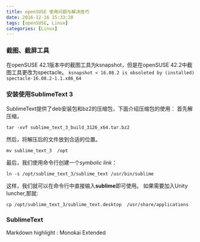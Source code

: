 ```yaml
---
title: openSUSE 使用问题与解决技巧
date: 2016-12-16 15:33:20
tags: [openSUSE, Linux]
categories: [Linux]
---
```


### 截图、截屏工具
在openSUSE 42.1版本中的截图工具为ksnapshot，但是在openSUSE 42.2中截图工具更改为spectacle。
`ksnapshot < 16.08.2 is obsoleted by (installed) spectacle-16.08.2-1.1.x86_64`

### 安装使用SublimeText 3
SublimeText提供了deb安装包和bz2的压缩包，下面介绍压缩包的使用：
首先解压缩，
```
tar -xvf sublime_text_3_build_3126_x64.tar.bz2
```
然后，将解压后的文件放到合适的位置。
```
mv sublime_text_3  /opt
```
最后，我们使用命令行创建一个*symbolic link*：
```
ln -s /opt/sublime_text_3/sublime_text /usr/bin/sublime
```
这样，我们就可以在命令行中直接输入**sublime**即可使用。
如果需要加入Unity luncher,那就:
```
cp /opt/sublime_text_3/sublime_text.desktop  /usr/share/applications
```

### SublimeText 
Markdown highlight : Monokai Extended